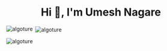 <h1 align="center">Hi 👋, I'm Umesh Nagare</h1>

<p><img align="left" src="https://github-readme-stats.vercel.app/api/top-langs?username=algoture&show_icons=true&locale=en&layout=compact" alt="algoture" /></p>

<p>&nbsp;<img align="center" src="https://github-readme-stats.vercel.app/api?username=algoture&show_icons=true&locale=en" alt="algoture" /></p>

<p><img align="center" src="https://github-readme-streak-stats.herokuapp.com/?user=algoture&" alt="algoture" /></p>

 
 
